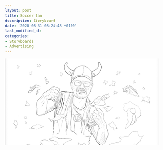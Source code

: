 ```yaml
---
layout: post
title: Soccer fan
description: Storyboard
date: '2020-08-31 08:24:48 +0100'
last_modified_at:
categories:
- Storyboards
- Advertising
---
```

![storyboard frame, soccer fan](/images/soccer-supporter.png)